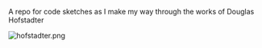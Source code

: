 A repo for code sketches as I make my way through the works of Douglas Hofstadter


![hofstadter.png](http://imgs.xkcd.com/comics/hofstadter.png)
